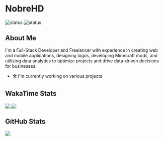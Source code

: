 # NobreHD

![status](https://badge.stateful.com/NobreHD/status.svg)
![status](https://badge.stateful.com/NobreHD/dnd.svg)

## About Me

I'm a Full-Stack Developer and Freelancer with experience in creating web and mobile applications, designing logos, developing Minecraft mods, and utilizing data analytics to optimize projects and drive data-driven decisions for businesses.

- 🛠️ I'm currently working on various projects

## WakaTime Stats

<a href="https://github.com/anuraghazra/github-readme-stats">
<img align="center" src="https://github-readme-stats.vercel.app/api/wakatime?username=NobreHD&compact=True"/>
</a>

<a href="https://wakatime.com/">
<img align="center" src="https://wakatime.com/share/@NobreHD/d777d6af-1401-48de-adb7-ca7df2a149c8.svg"/>
</a>

## GitHub Stats

<a href="https://github.com/anuraghazra/github-readme-stats">
<img align="left" src="https://github-readme-stats.vercel.app/api/top-langs/?username=NobreHD&layout=compact&theme=dark" />
</a>
